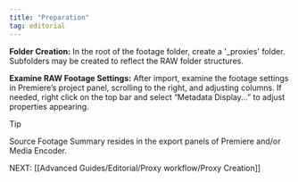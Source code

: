 ```yaml
---
title: "Preparation"
tag: editorial
---
```

**Folder Creation:** In the root of the footage folder, create a '\_proxies' folder. Subfolders may be created to reflect the RAW folder structures.

**Examine RAW Footage Settings:** After import, examine the footage settings in Premiere’s project panel, scrolling to the right, and adjusting columns. If needed, right click on the top bar and select “Metadata Display...” to adjust properties appearing.

> [!Tip]
> Source Footage Summary resides in the export panels of Premiere and/or Media Encoder.

NEXT: [[Advanced Guides/Editorial/Proxy workflow/Proxy Creation]]